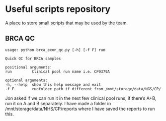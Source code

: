 # Useful scripts repository
A place to store small scripts that may be used by the team. 

## BRCA QC
```
usage: python brca_exon_qc.py [-h] [-f F] run

Quick QC for BRCA samples

positional arguments:
run         Clinical pool run name i.e. CP0379A

optional arguments:
-h, --help  show this help message and exit
-f F        runfolder path if different from /mnt/storage/data/NGS/CP/

```
Jon asked if we can run it in the next few clinical pool runs, if there’s A+B, run it on A and B separately. I have made a folder in /mnt/storage/data/NHS/CP/reports where I have saved the reports to run this. 
